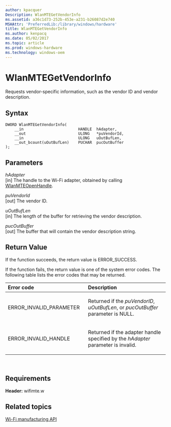 ```yaml
---
author: kpacquer
Description: WlanMTEGetVendorInfo
ms.assetid: a36c1d73-252b-453e-a231-b26087d2e740
MSHAttr: 'PreferredLib:/library/windows/hardware'
title: WlanMTEGetVendorInfo
ms.author: kenpacq
ms.date: 05/02/2017
ms.topic: article
ms.prod: windows-hardware
ms.technology: windows-oem
---
```


# WlanMTEGetVendorInfo


Requests vendor-specific information, such as the vendor ID and vendor description.

## <span id="Syntax"></span><span id="syntax"></span><span id="SYNTAX"></span>Syntax


```
DWORD WlanMTEGetVendorInfo(
    __in                        HANDLE  hAdapter,
    __out                       ULONG   *puVendorId,
    __in                        ULONG   uOutBufLen,
    __out_bcount(uOutBufLen)    PUCHAR  pucOutBuffer
);
```

## <span id="Parameters"></span><span id="parameters"></span><span id="PARAMETERS"></span>Parameters


<span id="hAdapter"></span><span id="hadapter"></span><span id="HADAPTER"></span>*hAdapter*  
\[in\] The handle to the Wi-Fi adapter, obtained by calling [WlanMTEOpenHandle](wlanmteopenhandle.md).

<span id="puVendorId"></span><span id="puvendorid"></span><span id="PUVENDORID"></span>*puVendorId*  
\[out\] The vendor ID.

<span id="uOutBufLen"></span><span id="uoutbuflen"></span><span id="UOUTBUFLEN"></span>*uOutBufLen*  
\[in\] The length of the buffer for retrieving the vendor description.

<span id="pucOutBuffer"></span><span id="pucoutbuffer"></span><span id="PUCOUTBUFFER"></span>*pucOutBuffer*  
\[out\] The buffer that will contain the vendor description string.

## <span id="Return_Value"></span><span id="return_value"></span><span id="RETURN_VALUE"></span>Return Value


If the function succeeds, the return value is ERROR\_SUCCESS.

If the function fails, the return value is one of the system error codes. The following table lists the error codes that may be returned.

<table>
<colgroup>
<col width="50%" />
<col width="50%" />
</colgroup>
<thead>
<tr class="header">
<th align="left">Error code</th>
<th align="left">Description</th>
</tr>
</thead>
<tbody>
<tr class="odd">
<td align="left"><p>ERROR_INVALID_PARAMETER</p></td>
<td align="left"><p>Returned if the <em>puVendorID</em>, <em>uOutBufLen</em>, or <em>pucOutBuffer</em> parameter is NULL.</p></td>
</tr>
<tr class="even">
<td align="left"><p>ERROR_INVALID_HANDLE</p></td>
<td align="left"><p>Returned if the adapter handle specified by the <em>hAdapter</em> parameter is invalid.</p></td>
</tr>
</tbody>
</table>

 

## <span id="Requirements"></span><span id="requirements"></span><span id="REQUIREMENTS"></span>Requirements


**Header:** wifimte.w

## <span id="related_topics"></span>Related topics


[Wi-Fi manufacturing API](wi-fi-manufacturing-api.md)

 

 






